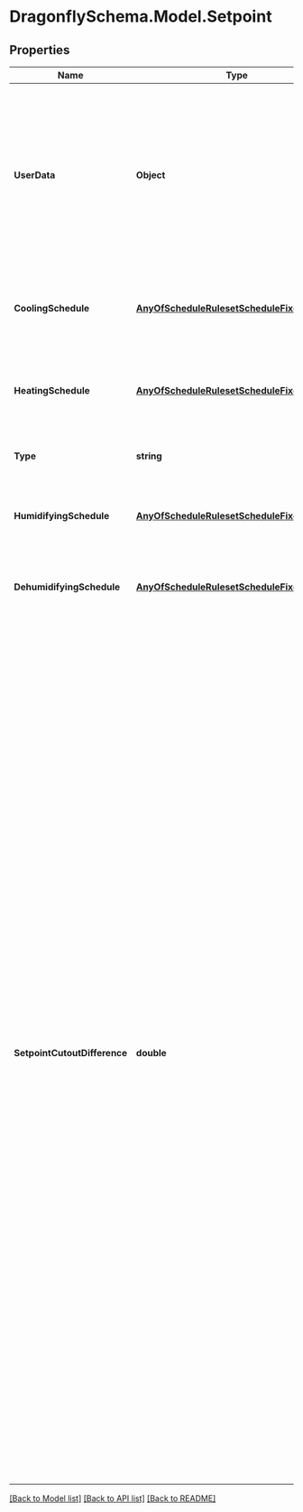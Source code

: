 
# DragonflySchema.Model.Setpoint

## Properties

Name | Type | Description | Notes
------------ | ------------- | ------------- | -------------
**UserData** | **Object** | Optional dictionary of user data associated with the object.All keys and values of this dictionary should be of a standard data type to ensure correct serialization of the object (eg. str, float, int, list). | [optional] 
**CoolingSchedule** | [**AnyOfScheduleRulesetScheduleFixedInterval**](AnyOfScheduleRulesetScheduleFixedInterval.md) | Schedule for the cooling setpoint. The values in this schedule should be temperature in [C]. | 
**HeatingSchedule** | [**AnyOfScheduleRulesetScheduleFixedInterval**](AnyOfScheduleRulesetScheduleFixedInterval.md) | Schedule for the heating setpoint. The values in this schedule should be temperature in [C]. | 
**Type** | **string** |  | [optional] [readonly] [default to "Setpoint"]
**HumidifyingSchedule** | [**AnyOfScheduleRulesetScheduleFixedInterval**](AnyOfScheduleRulesetScheduleFixedInterval.md) | Schedule for the humidification setpoint. The values in this schedule should be in [%]. | [optional] 
**DehumidifyingSchedule** | [**AnyOfScheduleRulesetScheduleFixedInterval**](AnyOfScheduleRulesetScheduleFixedInterval.md) | Schedule for the dehumidification setpoint. The values in this schedule should be in [%]. | [optional] 
**SetpointCutoutDifference** | **double** | An optional positive number for the temperature difference between the cutout temperature and the setpoint temperature. Specifying a non-zero number here is useful for modeling the throttling range associated with a given setup of setpoint controls and HVAC equipment. Throttling ranges describe the range where a zone is slightly over-cooled or over-heated beyond the thermostat setpoint. They are used to avoid situations where HVAC systems turn on only to turn off a few minutes later, thereby wearing out the parts of mechanical systems faster. They can have a minor impact on energy consumption and can often have significant impacts on occupant thermal comfort, though using the default value of zero will often yield results that are close enough when trying to estimate the annual heating/cooling energy use. Specifying a value of zero effectively assumes that the system will turn on whenever conditions are outside the setpoint range and will cut out as soon as the setpoint is reached. | [optional] [default to 0D]

[[Back to Model list]](../README.md#documentation-for-models)
[[Back to API list]](../README.md#documentation-for-api-endpoints)
[[Back to README]](../README.md)

